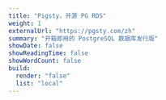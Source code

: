 ```yaml
---
title: "Pigsty，开源 PG RDS"
weight: 1
externalUrl: "https://pgsty.com/zh"
summary: "开箱即用的 PostgreSQL 数据库发行版"
showDate: false
showReadingTime: false
showWordCount: false
build:
  render: "false"
  list: "local"
---
```

